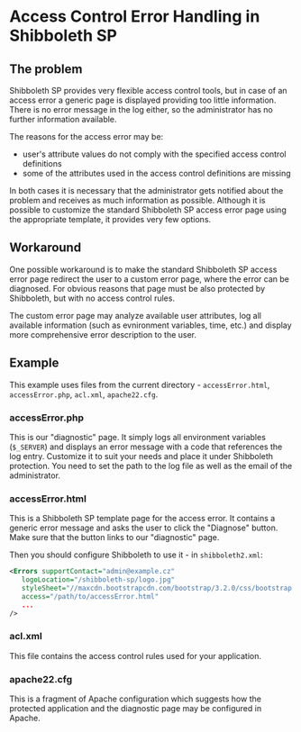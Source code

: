 # Access Control Error Handling in Shibboleth SP

## The problem

Shibboleth SP provides very flexible access control tools, but in case of an access error a generic page is displayed providing too little information. There is no error message in the log either, so the administrator has no further information available. 

The reasons for the access error may be:

 - user's attribute values do not comply with the specified access control definitions
 - some of the attributes used in the access control definitions are missing

In both cases it is necessary that the administrator gets notified about the problem and receives as much information as possible. Although it is possible to customize the standard Shibboleth SP access error page using the appropriate template, it provides very few options.

## Workaround

One possible workaround is to make the standard Shibboleth SP access error page redirect the user to a custom error page, where the error can be diagnosed. For obvious reasons that page must be also protected by Shibboleth, but with no access control rules.

The custom error page may analyze available user attributes, log all available information (such as evnironment variables, time, etc.) and display more comprehensive error description to the user.

## Example

This example uses files from the current directory - `accessError.html`, `accessError.php`, `acl.xml`, `apache22.cfg`.

### accessError.php

This is our "diagnostic" page. It simply logs all environment variables (`$_SERVER`) and displays an error message with a code that references the log entry. Customize it to suit your needs and place it under Shibboleth protection. You need to set the path to the log file as well as the email of the administrator.

### accessError.html

This is a Shibboleth SP template page for the access error. It contains a generic error message and asks the user to click the "Diagnose" button. Make sure that the button links to our "diagnostic" page.

Then you should configure Shibboleth to use it - in `shibboleth2.xml`:
```xml
<Errors supportContact="admin@example.cz"
   logoLocation="/shibboleth-sp/logo.jpg"
   styleSheet="//maxcdn.bootstrapcdn.com/bootstrap/3.2.0/css/bootstrap.min.css"
   access="/path/to/accessError.html"
   ...
/>
```

### acl.xml

This file contains the access control rules used for your application.

### apache22.cfg

This is a fragment of Apache configuration which suggests how the protected application and the diagnostic page may be configured in Apache.



